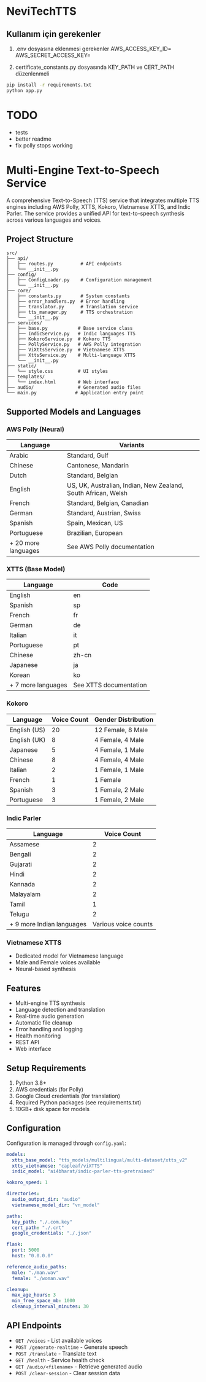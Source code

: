 # NeviTechTTS

## Kullanım için gerekenler
1. .env dosyasına eklenmesi gerekenler
   AWS_ACCESS_KEY_ID=<here>
   AWS_SECRET_ACCESS_KEY=<here>

2. certificate_constants.py dosyasında KEY_PATH ve CERT_PATH düzenlenmeli

```bash
pip install -r requirements.txt
python app.py
```

# TODO
- tests
- better readme
- fix polly stops working

# Multi-Engine Text-to-Speech Service

A comprehensive Text-to-Speech (TTS) service that integrates multiple TTS engines including AWS Polly, XTTS, Kokoro, Vietnamese XTTS, and Indic Parler. The service provides a unified API for text-to-speech synthesis across various languages and voices.

## Project Structure
```
src/
├── api/
│   ├── routes.py          # API endpoints
│   └── __init__.py
├── config/
│   ├── ConfigLoader.py    # Configuration management
│   └── __init__.py
├── core/
│   ├── constants.py       # System constants
│   ├── error_handlers.py  # Error handling
│   ├── translator.py      # Translation service
│   ├── tts_manager.py     # TTS orchestration
│   └── __init__.py
├── services/
│   ├── base.py           # Base service class
│   ├── IndicService.py   # Indic languages TTS
│   ├── KokoroService.py  # Kokoro TTS
│   ├── PollyService.py   # AWS Polly integration
│   ├── ViXttsService.py  # Vietnamese XTTS
│   ├── XttsService.py    # Multi-language XTTS
│   └── __init__.py
├── static/
│   └── style.css         # UI styles
├── templates/
│   └── index.html        # Web interface
├── audio/                # Generated audio files
└── main.py              # Application entry point
```

## Supported Models and Languages

### AWS Polly (Neural)
| Language | Variants |
|----------|----------|
| Arabic | Standard, Gulf |
| Chinese | Cantonese, Mandarin |
| Dutch | Standard, Belgian |
| English | US, UK, Australian, Indian, New Zealand, South African, Welsh |
| French | Standard, Belgian, Canadian |
| German | Standard, Austrian, Swiss |
| Spanish | Spain, Mexican, US |
| Portuguese | Brazilian, European |
| + 20 more languages | See AWS Polly documentation |

### XTTS (Base Model)
| Language | Code |
|----------|------|
| English | en |
| Spanish | sp |
| French | fr |
| German | de |
| Italian | it |
| Portuguese | pt |
| Chinese | zh-cn |
| Japanese | ja |
| Korean | ko |
| + 7 more languages | See XTTS documentation |

### Kokoro
| Language | Voice Count | Gender Distribution |
|----------|-------------|-------------------|
| English (US) | 20 | 12 Female, 8 Male |
| English (UK) | 8 | 4 Female, 4 Male |
| Japanese | 5 | 4 Female, 1 Male |
| Chinese | 8 | 4 Female, 4 Male |
| Italian | 2 | 1 Female, 1 Male |
| French | 1 | 1 Female |
| Spanish | 3 | 1 Female, 2 Male |
| Portuguese | 3 | 1 Female, 2 Male |

### Indic Parler
| Language | Voice Count |
|----------|-------------|
| Assamese | 2 |
| Bengali | 2 |
| Gujarati | 2 |
| Hindi | 2 |
| Kannada | 2 |
| Malayalam | 2 |
| Tamil | 1 |
| Telugu | 2 |
| + 9 more Indian languages | Various voice counts |

### Vietnamese XTTS
- Dedicated model for Vietnamese language
- Male and Female voices available
- Neural-based synthesis

## Features
- Multi-engine TTS synthesis
- Language detection and translation
- Real-time audio generation
- Automatic file cleanup
- Error handling and logging
- Health monitoring
- REST API
- Web interface

## Setup Requirements
1. Python 3.8+
2. AWS credentials (for Polly)
3. Google Cloud credentials (for translation)
4. Required Python packages (see requirements.txt)
5. 10GB+ disk space for models

## Configuration
Configuration is managed through `config.yaml`:
```yaml
models:
  xtts_base_model: "tts_models/multilingual/multi-dataset/xtts_v2"
  xtts_vietnamese: "capleaf/viXTTS"
  indic_model: "ai4bharat/indic-parler-tts-pretrained"

kokoro_speed: 1

directories:
  audio_output_dir: "audio"
  vietnamese_model_dir: "vn_model"

paths:
  key_path: "./.com.key"
  cert_path: "./.crt"
  google_credentials: "./.json"

flask:
  port: 5000
  host: "0.0.0.0"

reference_audio_paths:
  male: "./man.wav"
  female: "./woman.wav"

cleanup:
  max_age_hours: 3
  min_free_space_mb: 1000
  cleanup_interval_minutes: 30
```

## API Endpoints
- `GET /voices` - List available voices
- `POST /generate-realtime` - Generate speech
- `POST /translate` - Translate text
- `GET /health` - Service health check
- `GET /audio/<filename>` - Retrieve generated audio
- `POST /clear-session` - Clear session data
